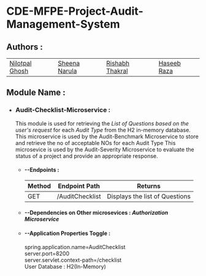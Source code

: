 # CDE-MFPE-Project-Audit-Management-System

## Authors :

<table>
  <tr>
      <td>
        <a href="https://github.com/Nil3110">Nilotpal Ghosh</a>
        </td>
      <td>
        <a href="https://github.com/SheenaNarula">Sheena Narula</a>
        </td>
      <td>
        <a href="https://github.com/rishabhthakral">Rishabh Thakral</a>
        </td>
      <td>
        <a href="https://github.com/haseebraza123">Haseeb Raza</a>
        </td>
    </tr>
</table>

## Module Name :

* ### Audit-Checklist-Microservice :
  This module is used for retrieving the *List of Questions based on the user's request* for each *Audit Type* from the H2 in-memory database.
  This microservice is used by the Audit-Benchmark Microservice to store and retrieve the no of acceptable NOs for each Audit Type
  This microsevice is used by the Audit-Severity Microservice to evaluate the status of a project and provide an appropriate response.

  * #### --Endpoints : 
    <table>
        <thead>
            <th>Method</th>
            <th>Endpoint Path</th>
            <th>Returns</th>
        </thead>
        <tbody>
            <tr>
                <td>GET</td>
                <td>/AuditChecklist</td>
                <td>Displays the list of Questions</td>
            </tr>
        </tbody>
    </table>

  * #### --Dependencies on Other microsevices : *Authorization Microservice*

  * #### --Application Properties Toggle :<br/>
      spring.application.name=AuditChecklist<br/>
      server.port=8200<br/>
      server.servlet.context-path=/checklist<br/>
      User Database : H2(In-Memory)<br/>
